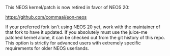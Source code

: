 This NEOS kernel/patch is now retired in favor of NEOS 20:

https://github.com/commaai/eon-neos

If your preferred fork isn't using NEOS 20 yet, work with the maintainer of that fork to have it updated.
If you absolutely must use the juice-me patched kernel alone, it can be checked out from the git history of this repo.
This option is strictly for advanced users with extremely specific requirements for older NEOS userlands.

